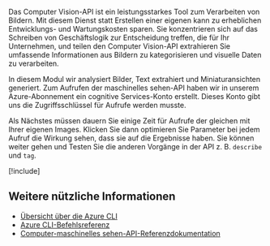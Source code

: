 
Das Computer Vision-API ist ein leistungsstarkes Tool zum Verarbeiten von Bildern. Mit diesem Dienst statt Erstellen einer eigenen kann zu erheblichen Entwicklungs- und Wartungskosten sparen. Sie konzentrieren sich auf das Schreiben von Geschäftslogik zur Entscheidung treffen, die für Ihr Unternehmen, und teilen den Computer Vision-API extrahieren Sie umfassende Informationen aus Bildern zu kategorisieren und visuelle Daten zu verarbeiten.

In diesem Modul wir analysiert Bilder, Text extrahiert und Miniaturansichten generiert. Zum Aufrufen der maschinelles sehen-API haben wir in unserem Azure-Abonnement ein cognitive Services-Konto erstellt. Dieses Konto gibt uns die Zugriffsschlüssel für Aufrufe werden musste.

Als Nächstes müssen dauern Sie einige Zeit für Aufrufe der gleichen mit Ihrer eigenen Images. Klicken Sie dann optimieren Sie Parameter bei jedem Aufruf die Wirkung sehen, dass sie auf die Ergebnisse haben. Sie können weiter gehen und Testen Sie die anderen Vorgänge in der API z. B. `describe` und `tag`.

<!-- Cleanup sandbox -->
[!include[](../../../includes/azure-sandbox-cleanup.md)]

## <a name="further-reading"></a>Weitere nützliche Informationen

- [Übersicht über die Azure CLI](https://docs.microsoft.com/cli/azure/?view=azure-cli-latest)
- [Azure CLI-Befehlsreferenz](https://docs.microsoft.com/cli/azure/reference-index?view=azure-cli-latest)
- [Computer-maschinelles sehen-API-Referenzdokumentation](https://westus2.dev.cognitive.microsoft.com/docs/services/56f91f2d778daf23d8ec6739/operations/56f91f2e778daf14a499e1fb/console)